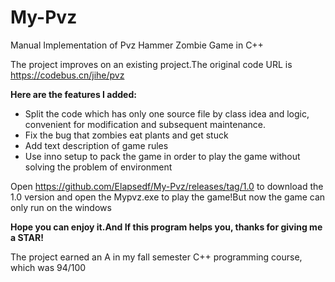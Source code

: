 # My-Pvz
Manual Implementation of Pvz Hammer Zombie Game in C++

The project improves on an existing project.The original code URL is https://codebus.cn/jihe/pvz

**Here are the features I added:**
- Split the code which has only one source file by class idea and logic, convenient for modification and subsequent maintenance.
- Fix the bug that zombies eat plants and get stuck
- Add text description of game rules
- Use inno setup to pack the game in order to play the game without solving the problem of environment

Open https://github.com/Elapsedf/My-Pvz/releases/tag/1.0 to download the 1.0 version and open the Mypvz.exe to play the game!But now the game can only run on the windows

**Hope you can enjoy it.And If this program helps you, thanks for giving me a STAR!**

The project earned an A in my fall semester C++ programming course, which was 94/100
